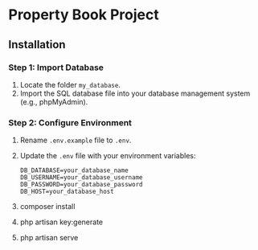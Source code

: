 # Property Book Project

## Installation

### Step 1: Import Database

1. Locate the folder `my_database`.
2. Import the SQL database file into your database management system (e.g., phpMyAdmin).

### Step 2: Configure Environment

1. Rename `.env.example` file to `.env`.
2. Update the `.env` file with your environment variables:
   ```dotenv
   DB_DATABASE=your_database_name
   DB_USERNAME=your_database_username
   DB_PASSWORD=your_database_password
   DB_HOST=your_database_host

3. composer install

4. php artisan key:generate

5. php artisan serve